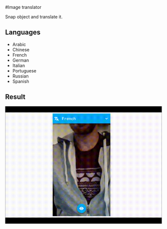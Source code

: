 #Image translator

Snap object and translate it.

Languages
---

* Arabic
* Chinese
* French
* German
* Italian
* Portuguese
* Russian
* Spanish

Result
---

![result](result.gif)
